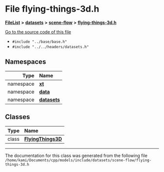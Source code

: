 

# File flying-things-3d.h



[**FileList**](files.md) **>** [**datasets**](dir_29ff4802398ba4a572b958e731c7adb4.md) **>** [**scene-flow**](dir_991b5a5a02a118bdd45c478eaaf6557d.md) **>** [**flying-things-3d.h**](flying-things-3d_8h.md)

[Go to the source code of this file](flying-things-3d_8h_source.md)



* `#include "../base/base.h"`
* `#include "../../headers/datasets.h"`













## Namespaces

| Type | Name |
| ---: | :--- |
| namespace | [**xt**](namespacext.md) <br> |
| namespace | [**data**](namespacext_1_1data.md) <br> |
| namespace | [**datasets**](namespacext_1_1data_1_1datasets.md) <br> |


## Classes

| Type | Name |
| ---: | :--- |
| class | [**FlyingThings3D**](classxt_1_1data_1_1datasets_1_1FlyingThings3D.md) <br> |



















































------------------------------
The documentation for this class was generated from the following file `/home/kami/Documents/cpp/models/include/datasets/scene-flow/flying-things-3d.h`

